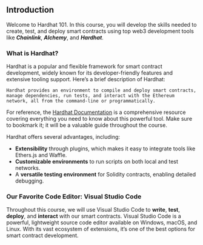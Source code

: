 ## Introduction

Welcome to Hardhat 101. In this course, you will develop the skills needed to create, test, and deploy smart contracts using top web3 development tools like _**Chainlink**_, _**Alchemy**_, and _**Hardhat**_.

### What is Hardhat?

Hardhat is a popular and flexible framework for smart contract development, widely known for its developer-friendly features and extensive tooling support. Here’s a brief description of Hardhat:

```Solidity
Hardhat provides an environment to compile and deploy smart contracts, manage dependencies, run tests, and interact with the Ethereum network, all from the command-line or programmatically.
```

For reference, the [Hardhat Documentation](https://hardhat.org/docs/) is a comprehensive resource covering everything you need to know about this powerful tool. Make sure to bookmark it; it will be a valuable guide throughout the course.

Hardhat offers several advantages, including:

* **Extensibility** through plugins, which makes it easy to integrate tools like Ethers.js and Waffle.
* **Customizable environments** to run scripts on both local and test networks.
* A **versatile testing environment** for Solidity contracts, enabling detailed debugging.

### Our Favorite Code Editor: Visual Studio Code

Throughout this course, we will use Visual Studio Code to **write**, **test**, **deploy**, and **interact** with our smart contracts. Visual Studio Code is a powerful, lightweight source code editor available on Windows, macOS, and Linux. With its vast ecosystem of extensions, it’s one of the best options for smart contract development.
